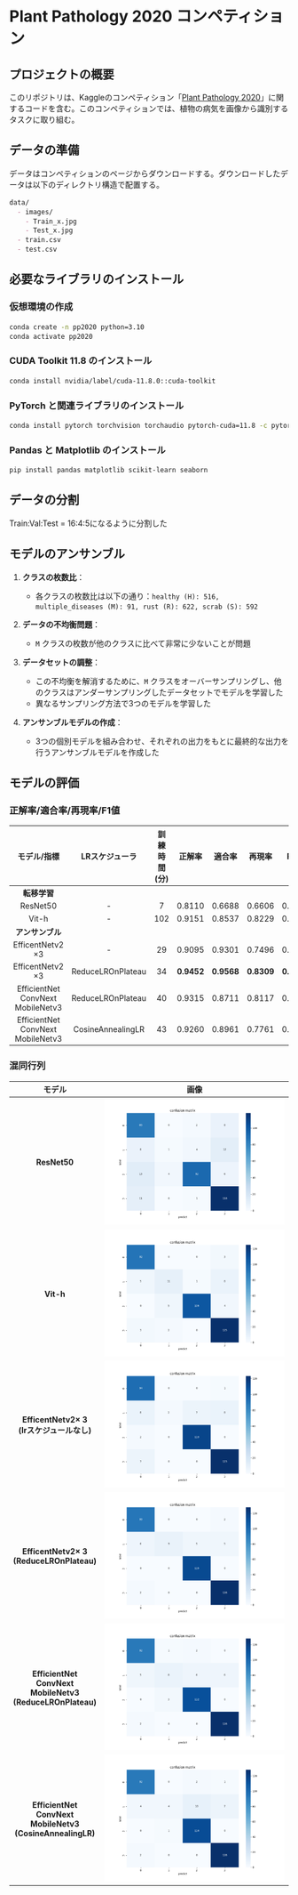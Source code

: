 # Plant Pathology 2020 コンペティション

## プロジェクトの概要
このリポジトリは、Kaggleのコンペティション「[Plant Pathology 2020](https://www.kaggle.com/competitions/plant-pathology-2020-fgvc7/overview)」に関するコードを含む。このコンペティションでは、植物の病気を画像から識別するタスクに取り組む。

## データの準備
データはコンペティションのページからダウンロードする。ダウンロードしたデータは以下のディレクトリ構造で配置する。
```markdown
data/
  - images/
    - Train_x.jpg
    - Test_x.jpg
  - train.csv
  - test.csv
```

## 必要なライブラリのインストール
### 仮想環境の作成
```bash
conda create -n pp2020 python=3.10
conda activate pp2020
```

### CUDA Toolkit 11.8 のインストール
```bash
conda install nvidia/label/cuda-11.8.0::cuda-toolkit
```

### PyTorch と関連ライブラリのインストール
```bash
conda install pytorch torchvision torchaudio pytorch-cuda=11.8 -c pytorch -c nvidia
```

### Pandas と Matplotlib のインストール
```bash
pip install pandas matplotlib scikit-learn seaborn
```

## データの分割
Train:Val:Test = 16:4:5になるように分割した

## モデルのアンサンブル
1. **クラスの枚数比**：
   - 各クラスの枚数比は以下の通り：`healthy (H): 516, multiple_diseases (M): 91, rust (R): 622, scrab (S): 592`

2. **データの不均衡問題**：
   - `M` クラスの枚数が他のクラスに比べて非常に少ないことが問題

3. **データセットの調整**：
   - この不均衡を解消するために、`M` クラスをオーバーサンプリングし、他のクラスはアンダーサンプリングしたデータセットでモデルを学習した
   - 異なるサンプリング方法で3つのモデルを学習した

4. **アンサンブルモデルの作成**：
   - 3つの個別モデルを組み合わせ、それぞれの出力をもとに最終的な出力を行うアンサンブルモデルを作成した

## モデルの評価
### 正解率/適合率/再現率/F1値
| モデル/指標        |LRスケジューラ| 訓練時間(分) | 正解率  | 適合率  | 再現率  | F1値   |
|:-----------------:|:--------:|:-------:|:-------:|:------:|:------:|:------:|
| **転移学習**       |         |         |        |        |        |        |
| ResNet50          |    -    | 7        | 0.8110  | 0.6688 | 0.6606 | 0.6474 |
| Vit-h             |    -    | 102      | 0.9151  | 0.8537 | 0.8229 | 0.8340 |
| **アンサンブル**   |         |         |         |        |        |        |
| EfficentNetv2 ×3 |    -    | 29       | 0.9095  | 0.9301 | 0.7496 | 0.7404 |
| EfficentNetv2 ×3 | ReduceLROnPlateau | 34       | **0.9452**  | **0.9568** | **0.8309** | **0.8558** |
| EfficientNet<br>ConvNext<br>MobileNetv3 | ReduceLROnPlateau | 40       | 0.9315  | 0.8711 | 0.8117 | 0.8259 |
| EfficientNet<br>ConvNext<br>MobileNetv3 | CosineAnnealingLR | 43       | 0.9260  | 0.8961 | 0.7761 | 0.7821 |

### 混同行列
| モデル                         | 画像                                      |
|:-----------------------------:|------------------------------------------|
| **ResNet50**                  | ![ResNet50](figure/resnet50.png)         |
| **Vit-h**                     | ![Vit-h](figure/vit.png)                 |
| **EfficentNetv2× 3 <br> (lrスケジュールなし)** | ![3 same model ensemble (lrスケジュールなし)](figure/ensemble.png)        |
| **EfficentNetv2× 3 <br> (ReduceLROnPlateau)** | ![3 same model ensemble (ReduceLROnPlateau)](figure/ensemble_scheduled_lr.png) |
| **EfficientNet<br>ConvNext<br>MobileNetv3 <br> (ReduceLROnPlateau)** | ![3 different model ensemble (ReduceLROnPlateau)](figure/ensemble_3models_reduce.png) |
| **EfficientNet<br>ConvNext<br>MobileNetv3 <br> (CosineAnnealingLR)** | ![3 different model ensemble (CosineAnnealingLR)](figure/ensemble_3models_cosine.png) |

